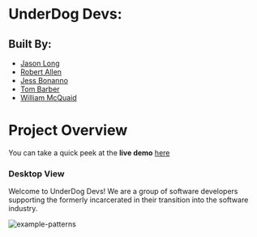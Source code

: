 # UnderDog Devs:  
## Built By:
- [Jason Long](https://github.com/jlong5795)
- [Robert Allen](https://github.com/robertjallen)
- [Jess Bonanno](https://github.com/JessBonanno)
- [Tom Barber](https://github.com/buggtb)
- [William McQuaid](https://github.com/whmcquaid)

# Project Overview

You can take a quick peek at the **live demo** [here](https://epic-golick-cdef74.netlify.app/)


### Desktop View
Welcome to UnderDog Devs! We are a group of software developers supporting the formerly incarcerated in their transition into the software industry.

![example-patterns](https://media.giphy.com/media/8VkgrPdxMh0oo/giphy.gif)
